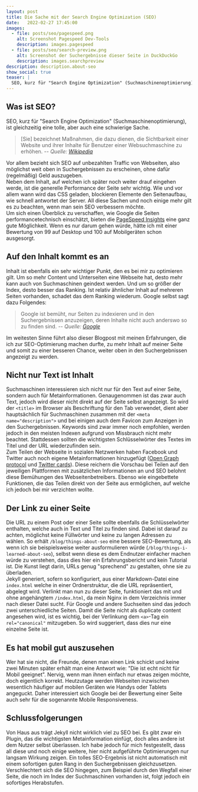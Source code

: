 ```yaml
---
layout: post
title: Die Sache mit der Search Engine Optimization (SEO)
date:   2022-02-27 17:45:00
images:
  - file: posts/seo/pagespeed.png
    alt: Screenshot Pagespeed Dev-Tools
    description: images.pagespeed
  - file: posts/seo/search-preview.png
    alt: Screenshot der Suchergebnisse dieser Seite in DuckDuckGo
    description: images.searchpreview
description: description.about-seo
show_social: true
teaser: |
  SEO, kurz für "Search Engine Optimization" (Suchmaschinenoptimierung), ist gleichzeitig eine tolle, aber auch eine schwierige Sache. Sie bezeichnet Maßnahmen...
---
```


## Was ist SEO?

SEO, kurz für "Search Engine Optimization" (Suchmaschinenoptimierung), ist gleichzeitig eine tolle, aber auch eine schwierige Sache.

> \[Sie\] bezeichnet Maßnahmen, die dazu dienen, die Sichtbarkeit einer Website und ihrer Inhalte für Benutzer einer Websuchmaschine zu erhöhen.
> <cite>-- Quelle: [Wikipedia](https://de.wikipedia.org/wiki/Suchmaschinenoptimierung)</cite>

Vor allem bezieht sich SEO auf unbezahlten Traffic von Webseiten, also möglichst weit oben in Suchergebnissen zu erscheinen, ohne dafür (regelmäßig) Geld auszugeben.  
Neben dem Inhalt, auf welchen ich später noch weiter drauf eingehen werde, ist die generelle Performance der Seite sehr wichtig. Wie und vor allem wann wird das CSS geladen, blockieren Elemente den Seitenaufbau, wie schnell antwortet der Server. All diese Sachen und noch einige mehr gilt es zu beachten, wenn man sein SEO verbessern möchte.  
Um sich einen Überblick zu verschaffen, wie Google die Seiten performancetechnisch einschätzt, bieten die [PageSpeed Insights](http://pagespeed.web.dev/) eine ganz gute Möglichkeit. Wenn es nur darum gehen würde, hätte ich mit einer Bewertung von 99 auf Desktop und 100 auf Mobilgeräten schon ausgesorgt.

## Auf den Inhalt kommt es an

Inhalt ist ebenfalls ein sehr wichtiger Punkt, den es bei mir zu optimieren gilt. Um so mehr Content und Unterseiten eine Webseite hat, desto mehr kann auch von Suchmaschinen geindext werden. Und um so größer der Index, desto besser das Ranking. Ist relativ ähnlicher Inhalt auf mehreren Seiten vorhanden, schadet das dem Ranking wiederum. Google selbst sagt dazu Folgendes:

> Google ist bemüht, nur Seiten zu indexieren und in den Suchergebnissen anzuzeigen, deren Inhalte nicht auch anderswo so zu finden sind.
> <cite>-- Quelle: [Google](https://developers.google.com/search/docs/advanced/guidelines/duplicate-content?hl=de&visit_id=637810314573295411-4102688112&rd=1)</cite>

Im weitesten Sinne führt also dieser Blogpost mit meinen Erfahrungen, die ich zur SEO-Optimierung machen durfte, zu mehr Inhalt auf meiner Seite und somit zu einer besseren Chance, weiter oben in den Suchergebnissen angezeigt zu werden.

## Nicht nur Text ist Inhalt

Suchmaschinen interessieren sich nicht nur für den Text auf einer Seite, sondern auch für Metainformationen. Genaugenommen ist das zwar auch Text, jedoch wird dieser nicht direkt auf der Seite selbst angezeigt. So wird der `<title>` im Browser als Beschriftung für den Tab verwendet, dient aber hauptsächlich für Suchmaschinen zusammen mit der `<meta name="description">` und bei einigen auch dem Favicon zum Anzeigen in den Suchergebnissen. Keywords sind zwar immer noch empfohlen, werden jedoch in den meisten Indexen aufgrund von Missbrauch nicht mehr beachtet. Stattdessen sollten die wichtigsten Schlüsselwörter des Textes im Titel und der URL wiederzufinden sein.  
Zum Teilen der Webseite in sozialen Netzwerken haben Facebook und Twitter auch noch eigene Metainformationen hinzugefügt ([Open Graph protocol](https://ogp.me) und [Twitter cards](https://developer.twitter.com/en/docs/twitter-for-websites/cards/overview/markup)). Diese reichern die Vorschau bei Teilen auf den jeweiligen Plattformen mit zusätzlichen Informationen an und SEO belohnt diese Bemühungen des Webseitenbetreibers. Ebenso wie eingebettete Funktionen, die das Teilen direkt von der Seite aus ermöglichen, auf welche ich jedoch bei mir verzichten wollte.

## Der Link zu einer Seite

Die URL zu einem Post oder einer Seite sollte ebenfalls die Schlüsselwörter enthalten, welche auch in Text und Titel zu finden sind. Dabei ist darauf zu achten, möglichst keine Füllwörter und keine zu langen Adressen zu wählen. So erhält `/blog/things-about-seo` eine bessere SEO-Bewertung, als wenn ich sie beispielsweise weiter ausformulieren würde (`/blog/things-i-learned-about-seo`), selbst wenn diese es dem Endnutzer einfacher machen würde zu verstehen, dass dies hier ein Erfahrungsbericht und kein Tutorial ist. Die Kunst liegt darin, URLs genug "sprechend" zu gestalten, ohne sie zu überladen.  
Jekyll generiert, sofern so konfiguriert, aus einer Markdown-Datei eine `index.html` welche in einer Ordnerstruktur, die die URL repräsentiert, abgelegt wird. Verlinkt man nun zu dieser Seite, funktioniert das mit und ohne angehängtem `/index.html`, da mein Nginx in dem Verzeichnis immer nach dieser Datei sucht. Für Google und andere Suchseiten sind das jedoch zwei unterschiedliche Seiten. Damit die Seite nicht als duplicate content angesehen wird, ist es wichtig, bei der Verlinkung dem `<a>`-Tag ein `rel="canonical"` mitzugeben. So wird suggeriert, dass dies nur eine einzelne Seite ist.

## Es hat mobil gut auszusehen

Wer hat sie nicht, die Freunde, denen man einen Link schickt und keine zwei Minuten später erhält man eine Antwort wie: "Die ist echt nicht für Mobil geeignet". Nervig, wenn man ihnen einfach nur etwas zeigen möchte, doch eigentlich korrekt. Heutzutage werden Webseiten inzwischen wesentlich häufiger auf mobilen Geräten wie Handys oder Tablets angeguckt. Daher interessiert sich Google bei der Bewertung einer Seite auch sehr für die sogenannte Mobile Responsiveness.

## Schlussfolgerungen

Von Haus aus trägt Jekyll nicht wirklich viel zu SEO bei. Es gibt zwar ein Plugin, das die wichtigsten Metainformation einfügt, doch alles andere ist dem Nutzer selbst überlassen. Ich habe jedoch für mich festgestellt, dass all diese und noch einige weitere, hier nicht aufgeführte Optimierungen nur langsam Wirkung zeigen. Ein tolles SEO-Ergebnis ist nicht automatisch mit einem sofortigen guten Rang in den Suchergebnissen gleichzusetzen. Verschlechtert sich die SEO hingegen, zum Beispiel durch den Wegfall einer Seite, die noch im Index der Suchmaschinen vorhanden ist, folgt jedoch ein sofortiges Herabstufen.
